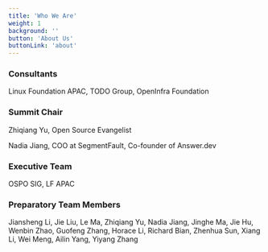 ```yaml
---
title: 'Who We Are'
weight: 1
background: ''
button: 'About Us'
buttonLink: 'about'
---
```


### Consultants

Linux Foundation APAC, TODO Group, OpenInfra Foundation



### Summit Chair

Zhiqiang Yu, Open Source Evangelist

Nadia Jiang, COO at SegmentFault, Co-founder of Answer.dev


### Executive Team

OSPO SIG, LF APAC



### Preparatory Team Members

Jiansheng Li, Jie Liu, Le Ma, Zhiqiang Yu, Nadia Jiang, Jinghe Ma, Jie Hu, Wenbin Zhao, Guofeng Zhang, Horace Li, Richard Bian, Zhenhua Sun, Xiang Li, Wei Meng, Ailin Yang, Yiyang Zhang

